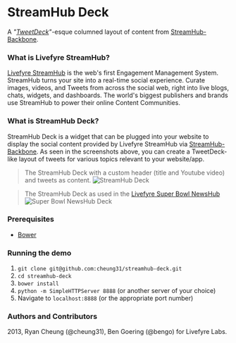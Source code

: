 # StreamHub Deck

A *"[TweetDeck](http://tweetdeck.com)"*-esque columned layout of content from [StreamHub-Backbone](http://gobengo.github.com/streamhub-backbone/).

### What is Livefyre StreamHub?
[Livefyre StreamHub](http://www.livefyre.com/streamhub/) is the web's first Engagement Management System. StreamHub turns your site into a real-time social experience. Curate images, videos, and Tweets from across the social web, right into live blogs, chats, widgets, and dashboards. The world's biggest publishers and brands use StreamHub to power their online Content Communities.

### What is StreamHub Deck?
StreamHub Deck is a widget that can be plugged into your website to display the social content provided by Livefyre StreamHub via [StreamHub-Backbone](http://gobengo.githubn.com/streamhub-backbone/). As seen in the screenshots above, you can create a TweetDeck-like layout of tweets for various topics relevant to your website/app.

> The StreamHub Deck with a custom header (title and Youtube video) and tweets as content.
![StreamHub Deck](https://raw.github.com/cheung31/streamhub-deck/0_jsdoc/images/streamhub-deck.png)


> The StreamHub Deck as used in the [Livefyre Super Bowl NewsHub](http://superbowl.livefyre.com/#/commercials/)
![Super Bowl NewsHub Deck](https://raw.github.com/cheung31/streamhub-deck/0_jsdoc/images/sb-deck.png)

### Prerequisites
* [Bower](http://twitter.github.com/bower/)

### Running the demo
1. ```git clone git@github.com:cheung31/streamhub-deck.git```
2. ```cd streamhub-deck```
3. ```bower install```
4. ```python -m SimpleHTTPServer 8888``` (or another server of your choice)
5. Navigate to ```localhost:8888``` (or the appropriate port number)

### Authors and Contributors
2013, Ryan Cheung (@cheung31), Ben Goering (@bengo) for Livefyre Labs.
